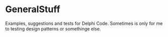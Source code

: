 # GeneralStuff
Examples, suggestions and tests for Delphi Code. Sometimes is only for me to testing design patterns or somethinge else.
